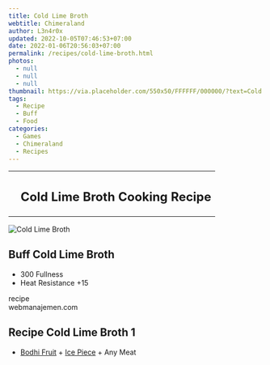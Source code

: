 ```yaml
---
title: Cold Lime Broth
webtitle: Chimeraland
author: L3n4r0x
updated: 2022-10-05T07:46:53+07:00
date: 2022-01-06T20:56:03+07:00
permalink: /recipes/cold-lime-broth.html
photos:
  - null
  - null
  - null
thumbnail: https://via.placeholder.com/550x50/FFFFFF/000000/?text=Cold Lime Broth
tags:
  - Recipe
  - Buff
  - Food
categories:
  - Games
  - Chimeraland
  - Recipes
---
```


<section id="bootstrap-wrapper"><link rel="stylesheet" href="https://cdn.statically.io/gh/dimaslanjaka/Web-Manajemen/40ac3225/css/bootstrap-4.5-wrapper.css"/><div class="row mb-2"><div class="col-md-12 mb-2"><table class="table" id="post-info"><tbody><tr><td></td><td><h1 class="fs-5">Cold Lime Broth Cooking Recipe</h1></td></tr></tbody></table></div></div><div class="card mb-2"><div class="row g-0"><div class="col-sm-4 position-relative mb-2"><img src="https://via.placeholder.com/600" class="card-img fit-cover w-100 h-100" alt="Cold Lime Broth" data-fancybox="true"/></div><div class="col-sm-8 mb-2"><div class="card-body"><h2 class="card-title fs-5">Buff Cold Lime Broth</h2><div class="card-text"><ul><li>300 Fullness</li><li>Heat Resistance +15</li></ul></div><span class="badge rounded-pill bg-dark">recipe</span></div><div class="card-footer text-end text-muted">webmanajemen.com</div></div></div></div><div class="row mb-2"><div class="col-12 col-lg-6 recipe-item mb-2"><div class="card"><div class="card-body"><h2 class="card-title fs-5">Recipe Cold Lime Broth 1</h2><div class="card-text"><ul><li><a class="text-decoration-none" href="/chimeraland/materials/bodhi-fruit.html">Bodhi Fruit</a><span> + </span><a class="text-decoration-none" href="/chimeraland/materials/ice-piece.html">Ice Piece</a><span> + </span>Any Meat</li></ul></div></div></div></div></div></section>